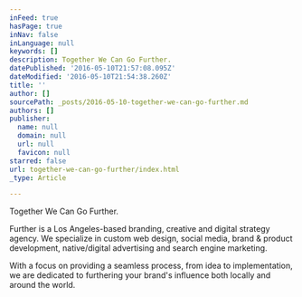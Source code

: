 ```yaml
---
inFeed: true
hasPage: true
inNav: false
inLanguage: null
keywords: []
description: Together We Can Go Further.
datePublished: '2016-05-10T21:57:08.095Z'
dateModified: '2016-05-10T21:54:38.260Z'
title: ''
author: []
sourcePath: _posts/2016-05-10-together-we-can-go-further.md
authors: []
publisher:
  name: null
  domain: null
  url: null
  favicon: null
starred: false
url: together-we-can-go-further/index.html
_type: Article

---
```

Together We Can Go Further.

Further is a Los Angeles-based branding, creative and digital strategy agency. We specialize in custom web design, social media, brand & product development, native/digital advertising and search engine marketing.

With a focus on providing a seamless process, from idea to implementation, we are dedicated to furthering your brand's influence both locally and around the world.